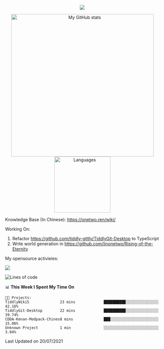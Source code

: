 <a href="https://github.com/linonetwo">
    <p align="center">
        <img src="https://github-profile-trophy.vercel.app/?username=linonetwo&column=7&theme=onedark"/>
    </p>
</a>
<a align="center" href="https://github.com/linonetwo">
  <p align="center">
    <img src="https://github-readme-stats.vercel.app/api?username=linonetwo&show_icons=true&count_private=true" alt="My GitHub stats" width="465"/>
    <img src="https://github-readme-stats.vercel.app/api/top-langs/?username=linonetwo&layout=compact&langs_count=10" alt="Languages" height="183">
  </p>
</a>

Knowledge Base (In Chinese): https://onetwo.ren/wiki/

Working On: 

1. Refactor https://github.com/tiddly-gittly/TiddlyGit-Desktop to TypeScript
1. Write world generation in https://github.com/linonetwo/Rising-of-the-Eternity

My opensource activieies:

![](https://visitor-badge.glitch.me/badge?page_id=linonetwo.linonetwo)

<!--START_SECTION:waka-->
![Lines of code](https://img.shields.io/badge/From%20Hello%20World%20I%27ve%20Written-2.5%20million%20lines%20of%20code-blue)

📊 **This Week I Spent My Time On** 

```text
🐱‍💻 Projects: 
TiddlyWiki5              23 mins             ██████████░░░░░░░░░░░░░░░   42.16% 
TiddlyGit-Desktop        22 mins             ██████████░░░░░░░░░░░░░░░   39.74% 
CDDA-Kenan-Modpack-Chines8 mins              ███░░░░░░░░░░░░░░░░░░░░░░   15.06% 
Unknown Project          1 min               ░░░░░░░░░░░░░░░░░░░░░░░░░   3.04%

```


 Last Updated on 20/07/2021
<!--END_SECTION:waka-->
